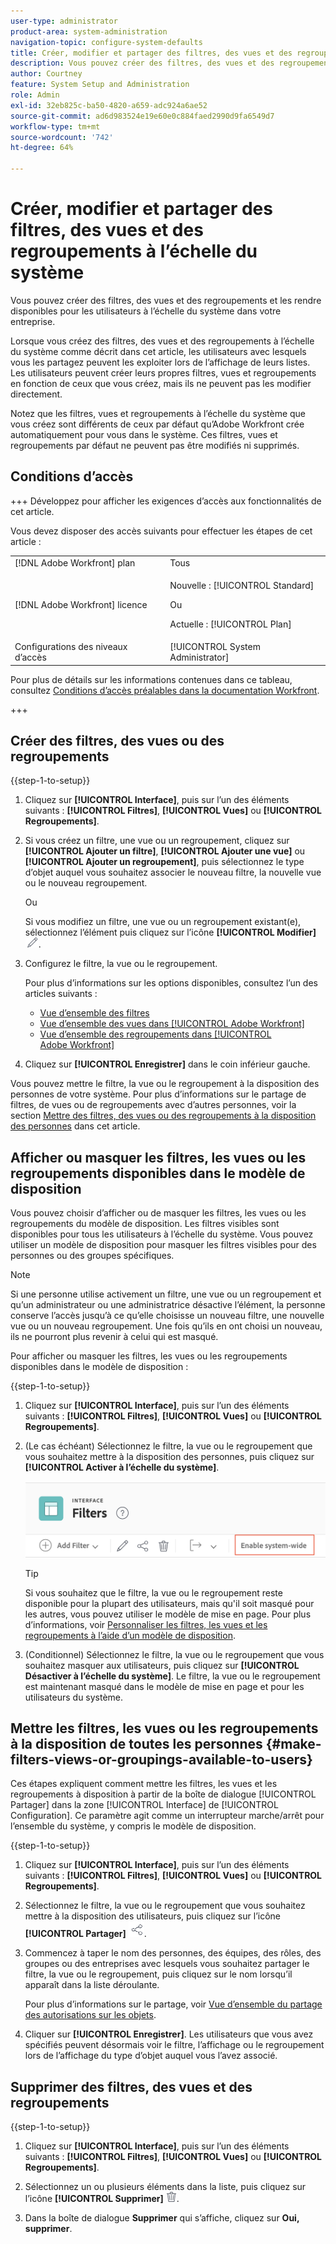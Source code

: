 ```yaml
---
user-type: administrator
product-area: system-administration
navigation-topic: configure-system-defaults
title: Créer, modifier et partager des filtres, des vues et des regroupements à l’échelle du système
description: Vous pouvez créer des filtres, des vues et des regroupements par défaut, puis les mettre à la disposition des personnes de votre organisation.
author: Courtney
feature: System Setup and Administration
role: Admin
exl-id: 32eb825c-ba50-4820-a659-adc924a6ae52
source-git-commit: ad6d983524e19e60e0c884faed2990d9fa6549d7
workflow-type: tm+mt
source-wordcount: '742'
ht-degree: 64%

---
```


# Créer, modifier et partager des filtres, des vues et des regroupements à l’échelle du système

<!-- Audited: 5/2025 -->

<!--
<p data-mc-conditions="QuicksilverOrClassic.Draft mode">***DON'T DELETE, DRAFT OR HIDE THIS ARTICLE. IT IS LINKED TO THE PRODUCT, THROUGH THE CONTEXT SENSITIVE HELP LINKS. **</p>
-->

Vous pouvez créer des filtres, des vues et des regroupements et les rendre disponibles pour les utilisateurs à l’échelle du système dans votre entreprise.

Lorsque vous créez des filtres, des vues et des regroupements à l’échelle du système comme décrit dans cet article, les utilisateurs avec lesquels vous les partagez peuvent les exploiter lors de l’affichage de leurs listes. Les utilisateurs peuvent créer leurs propres filtres, vues et regroupements en fonction de ceux que vous créez, mais ils ne peuvent pas les modifier directement.

Notez que les filtres, vues et regroupements à l’échelle du système que vous créez sont différents de ceux par défaut qu’Adobe Workfront crée automatiquement pour vous dans le système. Ces filtres, vues et regroupements par défaut ne peuvent pas être modifiés ni supprimés.

## Conditions d’accès

+++ Développez pour afficher les exigences d’accès aux fonctionnalités de cet article.

Vous devez disposer des accès suivants pour effectuer les étapes de cet article :

<table style="table-layout:auto"> 
 <col> 
 <col> 
 <tbody> 
  <tr> 
   <td role="rowheader">[!DNL Adobe Workfront] plan</td> 
   <td>Tous</td> 
  </tr> 
  <tr> 
   <td role="rowheader">[!DNL Adobe Workfront] licence</td> 
   <td><p>Nouvelle : [!UICONTROL Standard]</p>
   Ou
   <p>Actuelle : [!UICONTROL Plan]</p>
   </td> 
  </tr>
  <tr> 
  <tr> 
   <td role="rowheader">Configurations des niveaux d’accès</td> 
   <td>[!UICONTROL System Administrator]</td>
  </tr> 
 </tbody> 
</table>

Pour plus de détails sur les informations contenues dans ce tableau, consultez [Conditions d’accès préalables dans la documentation Workfront](/help/quicksilver/administration-and-setup/add-users/access-levels-and-object-permissions/access-level-requirements-in-documentation.md).

+++

## Créer des filtres, des vues ou des regroupements

{{step-1-to-setup}}


1. Cliquez sur **[!UICONTROL Interface]**, puis sur l’un des éléments suivants : **[!UICONTROL Filtres]**, **[!UICONTROL Vues]** ou **[!UICONTROL Regroupements]**.

1. Si vous créez un filtre, une vue ou un regroupement, cliquez sur **[!UICONTROL Ajouter un filtre]**, **[!UICONTROL Ajouter une vue]** ou **[!UICONTROL Ajouter un regroupement]**, puis sélectionnez le type d’objet auquel vous souhaitez associer le nouveau filtre, la nouvelle vue ou le nouveau regroupement.

   Ou

   Si vous modifiez un filtre, une vue ou un regroupement existant(e), sélectionnez l’élément puis cliquez sur l’icône **[!UICONTROL Modifier]** ![Icône Modifier](assets/edit-icon.png).

1. Configurez le filtre, la vue ou le regroupement.

   Pour plus d’informations sur les options disponibles, consultez l’un des articles suivants :

   * [Vue d’ensemble des filtres](../../../reports-and-dashboards/reports/reporting-elements/filters-overview.md)
   * [Vue d’ensemble des vues dans [!UICONTROL Adobe Workfront]](../../../reports-and-dashboards/reports/reporting-elements/views-overview.md)
   * [Vue d’ensemble des regroupements dans [!UICONTROL Adobe Workfront]](../../../reports-and-dashboards/reports/reporting-elements/groupings-overview.md)

1. Cliquez sur **[!UICONTROL Enregistrer]** dans le coin inférieur gauche.

Vous pouvez mettre le filtre, la vue ou le regroupement à la disposition des personnes de votre système. Pour plus d’informations sur le partage de filtres, de vues ou de regroupements avec d’autres personnes, voir la section [Mettre des filtres, des vues ou des regroupements à la disposition des personnes](#make-filters-views-or-groupings-available-to-users) dans cet article.


## Afficher ou masquer les filtres, les vues ou les regroupements disponibles dans le modèle de disposition

Vous pouvez choisir d’afficher ou de masquer les filtres, les vues ou les regroupements du modèle de disposition. Les filtres visibles sont disponibles pour tous les utilisateurs à l’échelle du système. Vous pouvez utiliser un modèle de disposition pour masquer les filtres visibles pour des personnes ou des groupes spécifiques.

>[!NOTE]
>
>Si une personne utilise activement un filtre, une vue ou un regroupement et qu’un administrateur ou une administratrice désactive l’élément, la personne conserve l’accès jusqu’à ce qu’elle choisisse un nouveau filtre, une nouvelle vue ou un nouveau regroupement. Une fois qu’ils en ont choisi un nouveau, ils ne pourront plus revenir à celui qui est masqué.

Pour afficher ou masquer les filtres, les vues ou les regroupements disponibles dans le modèle de disposition :

{{step-1-to-setup}}

1. Cliquez sur **[!UICONTROL Interface]**, puis sur l’un des éléments suivants : **[!UICONTROL Filtres]**, **[!UICONTROL Vues]** ou **[!UICONTROL Regroupements]**.

1. (Le cas échéant) Sélectionnez le filtre, la vue ou le regroupement que vous souhaitez mettre à la disposition des personnes, puis cliquez sur **[!UICONTROL Activer à l’échelle du système]**.

   ![](assets/enable-system-wide-fvg.png)

   >[!TIP]
   >
   >Si vous souhaitez que le filtre, la vue ou le regroupement reste disponible pour la plupart des utilisateurs, mais qu&#39;il soit masqué pour les autres, vous pouvez utiliser le modèle de mise en page. Pour plus d’informations, voir [Personnaliser les filtres, les vues et les regroupements à l’aide d’un modèle de disposition](/help/quicksilver/administration-and-setup/customize-workfront/use-layout-templates/customize-fvg-list-controls-layout-template.md).

1. (Conditionnel) Sélectionnez le filtre, la vue ou le regroupement que vous souhaitez masquer aux utilisateurs, puis cliquez sur **[!UICONTROL Désactiver à l’échelle du système]**. Le filtre, la vue ou le regroupement est maintenant masqué dans le modèle de mise en page et pour les utilisateurs du système.


## Mettre les filtres, les vues ou les regroupements à la disposition de toutes les personnes {#make-filters-views-or-groupings-available-to-users}

Ces étapes expliquent comment mettre les filtres, les vues et les regroupements à disposition à partir de la boîte de dialogue [!UICONTROL Partager] dans la zone [!UICONTROL Interface] de [!UICONTROL Configuration]. Ce paramètre agit comme un interrupteur marche/arrêt pour l’ensemble du système, y compris le modèle de disposition.

{{step-1-to-setup}}

1. Cliquez sur **[!UICONTROL Interface]**, puis sur l’un des éléments suivants : **[!UICONTROL Filtres]**, **[!UICONTROL Vues]** ou **[!UICONTROL Regroupements]**.

1. Sélectionnez le filtre, la vue ou le regroupement que vous souhaitez mettre à la disposition des utilisateurs, puis cliquez sur l’icône **[!UICONTROL Partager]** ![Icône Partager](assets/share-icon.png).
1. Commencez à taper le nom des personnes, des équipes, des rôles, des groupes ou des entreprises avec lesquels vous souhaitez partager le filtre, la vue ou le regroupement, puis cliquez sur le nom lorsqu’il apparaît dans la liste déroulante.

   Pour plus d’informations sur le partage, voir [Vue d’ensemble du partage des autorisations sur les objets](../../../workfront-basics/grant-and-request-access-to-objects/sharing-permissions-on-objects-overview.md).

1. Cliquer sur **[!UICONTROL Enregistrer]**. Les utilisateurs que vous avez spécifiés peuvent désormais voir le filtre, l’affichage ou le regroupement lors de l’affichage du type d’objet auquel vous l’avez associé.

## Supprimer des filtres, des vues et des regroupements

{{step-1-to-setup}}

1. Cliquez sur **[!UICONTROL Interface]**, puis sur l’un des éléments suivants : **[!UICONTROL Filtres]**, **[!UICONTROL Vues]** ou **[!UICONTROL Regroupements]**.

1. Sélectionnez un ou plusieurs éléments dans la liste, puis cliquez sur l’icône **[!UICONTROL Supprimer]** ![Icône Supprimer](assets/delete.png).

1. Dans la boîte de dialogue **Supprimer** qui s’affiche, cliquez sur **Oui, supprimer**.
